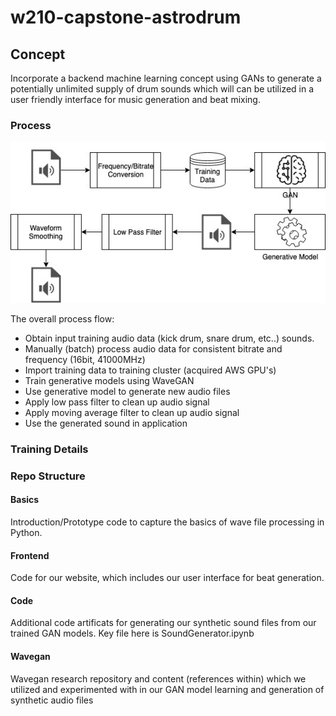 # w210-capstone-astrodrum

## Concept

Incorporate a backend machine learning concept using GANs to generate a potentially unlimited supply of drum sounds which will can be utilized in a user friendly interface for music generation and beat mixing.

### Process

![alt text](frontend/images/overall_process.jpg)

The overall process flow:
* Obtain input training audio data (kick drum, snare drum, etc..) sounds.
* Manually (batch) process audio data for consistent bitrate and frequency (16bit, 41000MHz)
* Import training data to training cluster (acquired AWS GPU's)
* Train generative models using WaveGAN
* Use generative model to generate new audio files
* Apply low pass filter to clean up audio signal
* Apply moving average filter to clean up audio signal
* Use the generated sound in application

### Training Details


### Repo Structure

#### Basics
Introduction/Prototype code to capture the basics of wave file processing in Python.

#### Frontend
Code for our website, which includes our user interface for beat generation.

#### Code
Additional code artificats for generating our synthetic sound files from our trained GAN models.  Key file here is SoundGenerator.ipynb

#### Wavegan
Wavegan research repository  and content (references within) which we utilized and experimented with in our GAN model learning and generation of synthetic audio files

